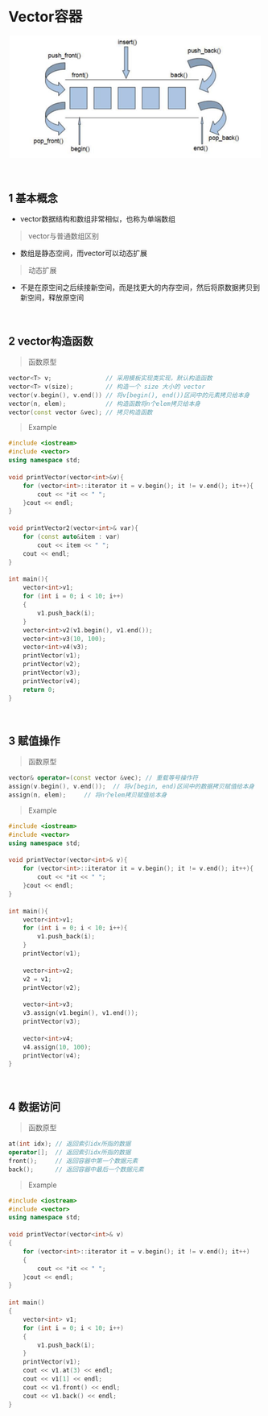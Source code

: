 &emsp;
# Vector容器

<div align=center>
    <img src="./imgs/vector.png" width=500>
</div>

&emsp;
## 1 基本概念
- vector数据结构和数组非常相似，也称为单端数组

>vector与普通数组区别
- 数组是静态空间，而vector可以动态扩展

>动态扩展
- 不是在原空间之后续接新空间，而是找更大的内存空间，然后将原数据拷贝到新空间，释放原空间

&emsp;
## 2 vector构造函数

>函数原型
```c++
vector<T> v;               // 采用模板实现类实现，默认构造函数
vector<T> v(size);         // 构造一个 size 大小的 vector
vector(v.begin(), v.end()) // 将v[begin(), end())区间中的元素拷贝给本身
vector(n, elem);           // 构造函数将n个elem拷贝给本身
vector(const vector &vec); // 拷贝构造函数
```

>Example
```c++
#include <iostream>
#include <vector>
using namespace std;

void printVector(vector<int>&v){
    for (vector<int>::iterator it = v.begin(); it != v.end(); it++){
        cout << *it << " ";
    }cout << endl;
}

void printVector2(vector<int>& var){
    for (const auto&item : var)
        cout << item << " ";
    cout << endl;
}

int main(){
    vector<int>v1;
    for (int i = 0; i < 10; i++)
    {
        v1.push_back(i);
    }
    vector<int>v2(v1.begin(), v1.end());
    vector<int>v3(10, 100);
    vector<int>v4(v3);
    printVector(v1);
    printVector(v2);
    printVector(v3);
    printVector(v4);
    return 0;
}
```

&emsp;
## 3 赋值操作
>函数原型
```c++
vector& operator=(const vector &vec); // 重载等号操作符
assign(v.begin(), v.end());  // 将v[begin, end)区间中的数据拷贝赋值给本身
assign(n, elem);     // 将n个elem拷贝赋值给本身
```
>Example
```c++
#include <iostream>
#include <vector>
using namespace std;

void printVector(vector<int>& v){
    for (vector<int>::iterator it = v.begin(); it != v.end(); it++){
        cout << *it << " ";
    }cout << endl;
}

int main(){
    vector<int>v1;
    for (int i = 0; i < 10; i++){
        v1.push_back(i);
    }
    printVector(v1);

    vector<int>v2;
    v2 = v1;
    printVector(v2);

    vector<int>v3;
    v3.assign(v1.begin(), v1.end());
    printVector(v3);

    vector<int>v4;
    v4.assign(10, 100);
    printVector(v4);
}
```


&emsp;
## 4 数据访问
>函数原型
```c++
at(int idx); // 返回索引idx所指的数据
operator[];  // 返回索引idx所指的数据
front();     // 返回容器中第一个数据元素
back();      // 返回容器中最后一个数据元素
```

>Example
```c++
#include <iostream>
#include <vector>
using namespace std;

void printVector(vector<int>& v)
{
    for (vector<int>::iterator it = v.begin(); it != v.end(); it++)
    {
        cout << *it << " ";
    }cout << endl;
}

int main()
{
    vector<int> v1;
    for (int i = 0; i < 10; i++)
    {
        v1.push_back(i);
    }
    printVector(v1);
    cout << v1.at(3) << endl;
    cout << v1[1] << endl;
    cout << v1.front() << endl;
    cout << v1.back() << endl;
}
```
